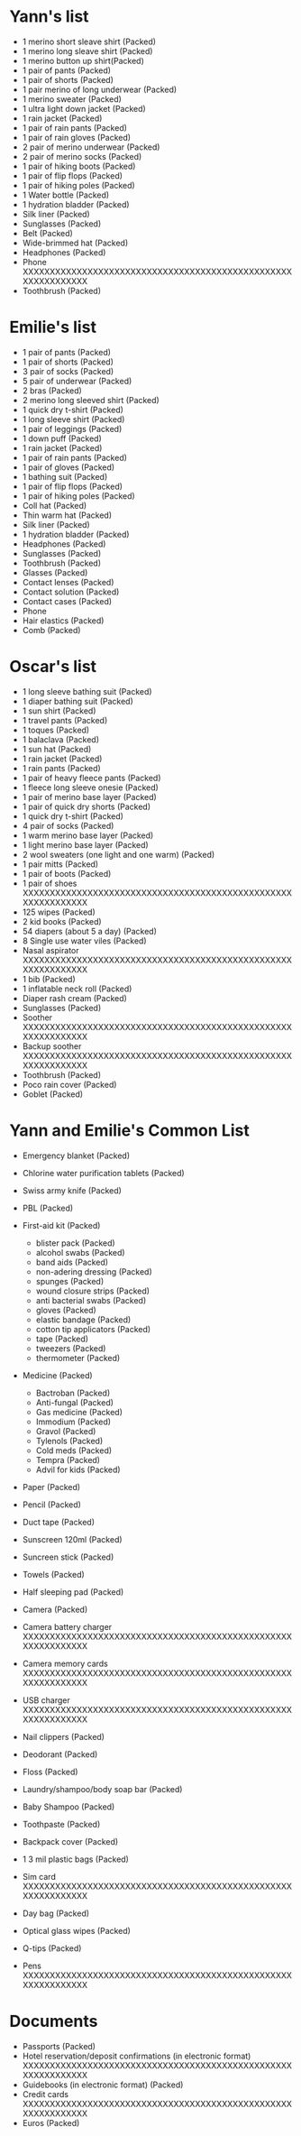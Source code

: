 Yann's list
===========
* 1 merino short sleave shirt (Packed) 
* 1 merino long sleave shirt (Packed) 
* 1 merino button up shirt(Packed) 
* 1 pair of pants (Packed) 
* 1 pair of shorts (Packed) 
* 1 pair merino of long underwear (Packed) 
* 1 merino sweater (Packed) 
* 1 ultra light down jacket (Packed) 
* 1 rain jacket (Packed) 
* 1 pair of rain pants (Packed) 
* 1 pair of rain gloves (Packed)
* 2 pair of merino underwear (Packed)
* 2 pair of merino socks (Packed) 
* 1 pair of hiking boots (Packed)
* 1 pair of flip flops (Packed)
* 1 pair of hiking poles (Packed)
* 1 Water bottle (Packed)
* 1 hydration bladder (Packed)
* Silk liner (Packed) 
* Sunglasses (Packed)
* Belt (Packed)
* Wide-brimmed hat (Packed) 
* Headphones (Packed)
* Phone XXXXXXXXXXXXXXXXXXXXXXXXXXXXXXXXXXXXXXXXXXXXXXXXXXXXXXXXXXXXXX
* Toothbrush (Packed)

Emilie's list
=============
* 1 pair of pants (Packed) 
* 1 pair of shorts (Packed)
* 3 pair of socks (Packed) 
* 5 pair of underwear (Packed)
* 2 bras (Packed) 
* 2 merino long sleeved shirt (Packed) 
* 1 quick dry t-shirt (Packed) 
* 1 long sleeve shirt (Packed) 
* 1 pair of leggings (Packed) 
* 1 down puff (Packed)  
* 1 rain jacket (Packed) 
* 1 pair of rain pants (Packed)
* 1 pair of gloves (Packed)
* 1 bathing suit (Packed) 
* 1 pair of flip flops (Packed)
* 1 pair of hiking poles (Packed)
* Coll hat (Packed)
* Thin warm hat (Packed) 
* Silk liner (Packed)
* 1 hydration bladder (Packed)
* Headphones (Packed)
* Sunglasses (Packed)
* Toothbrush (Packed)
* Glasses (Packed)
* Contact lenses (Packed)
* Contact solution (Packed)
* Contact cases (Packed)
* Phone 
* Hair elastics (Packed)
* Comb (Packed)

Oscar's list
============
* 1 long sleeve bathing suit (Packed) 
* 1 diaper bathing suit (Packed)
* 1 sun shirt (Packed)
* 1 travel pants (Packed) 
* 1 toques (Packed)
* 1 balaclava (Packed)
* 1 sun hat (Packed)
* 1 rain jacket (Packed)
* 1 rain pants (Packed)
* 1 pair of heavy fleece pants (Packed) 
* 1 fleece long sleeve onesie  (Packed)
* 1 pair of merino base layer (Packed)
* 1 pair of quick dry shorts (Packed) 
* 1 quick dry t-shirt (Packed)
* 4 pair of socks (Packed) 
* 1 warm merino base layer (Packed) 
* 1 light merino base layer (Packed) 
* 2 wool sweaters (one light and one warm) (Packed) 
* 1 pair mitts (Packed)
* 1 pair of boots (Packed)
* 1 pair of shoes XXXXXXXXXXXXXXXXXXXXXXXXXXXXXXXXXXXXXXXXXXXXXXXXXXXXXXXXXXXXXX
* 125 wipes (Packed)
* 2 kid books (Packed)
* 54 diapers (about 5 a day) (Packed)
* 8 Single use water viles (Packed)
* Nasal aspirator XXXXXXXXXXXXXXXXXXXXXXXXXXXXXXXXXXXXXXXXXXXXXXXXXXXXXXXXXXXXXX
* 1 bib (Packed)
* 1 inflatable neck roll (Packed)
* Diaper rash cream (Packed)
* Sunglasses (Packed)
* Soother XXXXXXXXXXXXXXXXXXXXXXXXXXXXXXXXXXXXXXXXXXXXXXXXXXXXXXXXXXXXXX
* Backup soother XXXXXXXXXXXXXXXXXXXXXXXXXXXXXXXXXXXXXXXXXXXXXXXXXXXXXXXXXXXXXX
* Toothbrush (Packed)
* Poco rain cover (Packed)
* Goblet (Packed)


Yann and Emilie's Common List
============
* Emergency blanket (Packed)
* Chlorine water purification tablets (Packed)
* Swiss army knife (Packed)
* PBL (Packed)
* First-aid kit (Packed)
  - blister pack (Packed)
  - alcohol swabs (Packed)
  - band aids (Packed)
  - non-adering dressing (Packed)
  - spunges (Packed)
  - wound closure strips (Packed)
  - anti bacterial swabs (Packed)
  - gloves (Packed)
  - elastic bandage (Packed)
  - cotton tip applicators (Packed)
  - tape (Packed)
  - tweezers (Packed)
  - thermometer (Packed)

* Medicine (Packed)
  - Bactroban (Packed)
  - Anti-fungal (Packed)
  - Gas medicine (Packed)
  - Immodium (Packed)
  - Gravol (Packed)
  - Tylenols (Packed)
  - Cold meds (Packed)
  - Tempra (Packed)
  - Advil for kids (Packed)
  
* Paper (Packed)
* Pencil (Packed)
* Duct tape (Packed)
* Sunscreen 120ml (Packed)
* Suncreen stick (Packed)
* Towels (Packed)
* Half sleeping pad (Packed)
* Camera (Packed)
* Camera battery charger  XXXXXXXXXXXXXXXXXXXXXXXXXXXXXXXXXXXXXXXXXXXXXXXXXXXXXXXXXXXXXX
* Camera memory cards  XXXXXXXXXXXXXXXXXXXXXXXXXXXXXXXXXXXXXXXXXXXXXXXXXXXXXXXXXXXXXX
* USB charger  XXXXXXXXXXXXXXXXXXXXXXXXXXXXXXXXXXXXXXXXXXXXXXXXXXXXXXXXXXXXXX
* Nail clippers (Packed)
* Deodorant (Packed)
* Floss (Packed)
* Laundry/shampoo/body soap bar (Packed)
* Baby Shampoo (Packed)
* Toothpaste (Packed)
* Backpack cover (Packed)
* 1 3 mil plastic bags (Packed)
* Sim card  XXXXXXXXXXXXXXXXXXXXXXXXXXXXXXXXXXXXXXXXXXXXXXXXXXXXXXXXXXXXXX
* Day bag (Packed)
* Optical glass wipes (Packed)
* Q-tips (Packed)
* Pens XXXXXXXXXXXXXXXXXXXXXXXXXXXXXXXXXXXXXXXXXXXXXXXXXXXXXXXXXXXXXX

Documents
===========
* Passports (Packed)
* Hotel reservation/deposit confirmations (in electronic format)   XXXXXXXXXXXXXXXXXXXXXXXXXXXXXXXXXXXXXXXXXXXXXXXXXXXXXXXXXXXXXX
* Guidebooks (in electronic format)  (Packed)
* Credit cards   XXXXXXXXXXXXXXXXXXXXXXXXXXXXXXXXXXXXXXXXXXXXXXXXXXXXXXXXXXXXXX
* Euros (Packed)

